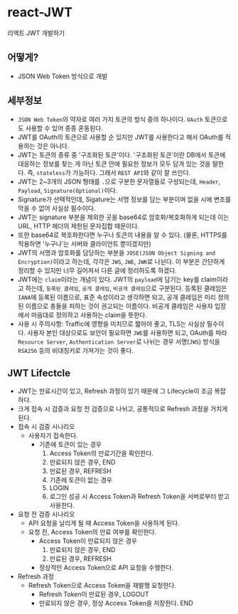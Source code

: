 # react-JWT
리엑트 JWT 개발하기

## 어떻게?
- JSON Web Token 방식으로 개발

## 세부정보 
* `JSON Web Token`의 약자로 여러 가지 토큰의 방식 중의 하나이다. `OAuth` 토큰으로도 사용할 수 있어 종종 혼동된다.
 * JWT를 OAuth의 토큰으로 사용할 순 있지만 JWT를 사용한다고 해서 OAuth를 적용하는 것은 아니다.
 * JWT는 토큰의 종류 중 '구조화된 토큰'이다. '구조화된 토큰'이란 DB에서 토큰에 대응하는 정보를 찾는 게 아닌 토큰 안에 필요한 정보가 모두 담겨 있는 것을 말한다. 즉, `stateless`가 가능하다. 그래서 `REST API`와 같이 잘 쓰인다.
 * JWT는 2~3개의 JSON 형태를 `.`으로 구분한 문자열들로 구성되는데, `Header`, `Payload`, `Signature(Optional)`이다.
 * Signature가 선택적인데, Sigature는 서명 정보를 담는 부분이며 없을 시에 변조를 막을 수 없어 사실상 필수이다.
 * JWT는 signature 부분을 제외한 곳을 base64로 암호화/복호화하게 되는데 이는 URL, HTTP 헤더의 제한된 문자집합 때문이다.
 * 또한 base64로 복호화한다면 누구나 토큰의 내용을 알 수 있다. (물론, HTTPS를 적용하면 '누구나'는 서버와 클라이언트 뿐이겠지만)
 * JWT의 서명과 암호화를 담당하는 부분을 `JOSE(JSON Object Signing and Encryption)`이라고 하는데, 각각은 `JWS`, `JWE`, `JWK`로 나뉜다. 이 부분은 간단하게 정리할 수 있지만 너무 길어져서 다른 글에 정리하도록 하겠다.
 * JWT에는 `claim`이라는 개념이 있다. JWT의 `payload`에 담기는 key를 claim이라고 하는데, `등록된 클레임`, `공개 클레임`, `비공개 클레임`으로 구분된다. 등록된 클레임은 `IANA`에 등록된 이름으로, 표준 속성이라고 생각하면 되고, 공개 클레임은 미리 정의된 이름으로 충돌을 피하는 것이 권고되는 이름이다. 비공개 클레임은 사용자 입장에서 마음대로 정의하고 사용하는 claim을 뜻한다.
 * 사용 시 주의사항: Traffic에 영향을 미치므로 짧아야 좋고, TLS는 사실상 필수이다. 사용자 본인 대상으로도 보안이 필요하면 `JWE`를 사용하면 되고, OAuth를 따라 `Resource Server`, `Authentication Server`로 나뉘는 경우 서명(`JWS`) 방식을 `RSA256` 등의 비대칭키로 가져가는 것이 좋다.

## JWT Lifectcle
* JWT는 만료시간이 있고, Refresh 과정이 있기 때문에 그 Lifecycle이 조금 복잡하다.
* 크게 접속 시 검증과 요청 전 검증으로 나뉘고, 공통적으로 Refresh 과정을 거치게 된다.
* 접속 시 검증 시나리오
  - 사용자가 접속한다.
    + 기존에 토큰이 있는 경우
      1. Access Token의 만료기간을 확인한다.
        1. 만료되지 않은 경우, END
        2. 만료된 경우, REFRESH
      2. 기존에 토큰이 없는 경우
        1. LOGIN
        2. 로그인 성공 시 Access Token과 Refresh Token을 서버로부터 받고 사용한다.
* 요청 전 검증 시나리오
  - API 요청을 날리게 될 때 Access Token을 사용하게 된다.
  - 요청 전, Access Token의 만료 여부를 확인한다.
    + Access Token이 만료되지 않은 경우
      1. 만료되지 않은 경우, END
      2. 만료된 경우, REFRESH
    + 정상적인 Access Token으로 API 요청을 수행한다.
* Refresh 과정
  - Refresh Token으로 Access Token을 재발행 요청한다.
    + Refresh Token이 만료된 경우, LOGOUT
    + 만료되지 않은 경우, 정상 Access Token을 저장한다. END
